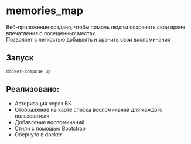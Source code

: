 # memories_map
<p>Веб-приложение создано, чтобы помочь людям сохранять свои яркие впечатления о посещенных местах. <br>
Позволяет с легкостью добавлять и хранить свои воспоминания</p>

## Запуск
```
docker-compose up
```

## Реализовано:
- Авторизация через ВК
- Отображение на карте списка воспоминаний для каждого пользователя
- Добавление воспоминаний 
- Стили с помощью Bootstrap
- Обернуто в docker
